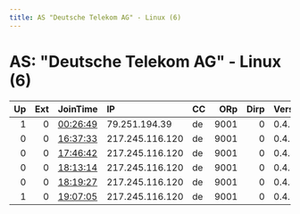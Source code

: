 ```yaml
---
title: AS "Deutsche Telekom AG" - Linux (6)
---
```


# AS: "Deutsche Telekom AG" - Linux (6)

|   Up |   Ext | JoinTime                                                                                            | IP              | CC   |   ORp |   Dirp | Version   | Contact   | Nickname        |   eFamMembers |
|-----:|------:|:----------------------------------------------------------------------------------------------------|:----------------|:-----|------:|-------:|:----------|:----------|:----------------|--------------:|
|    1 |     0 | [00:26:49](https://metrics.torproject.org/rs.html#details/F48B7D5C2EF3976A7287D06C5BB7B3DFD146CD0F) | 79.251.194.39   | de   |  9001 |      0 | 0.4.3.6   | None      | Unnamed         |             1 |
|    0 |     0 | [16:37:33](https://metrics.torproject.org/rs.html#details/C005F299C6667AE26242EE733CD3A07AA93B9487) | 217.245.116.120 | de   |  9001 |      0 | 0.4.1.9   | None      | BNDSurveillance |             1 |
|    0 |     0 | [17:46:42](https://metrics.torproject.org/rs.html#details/9E3601BBD8654E3669DBE53BFA3635A9C509040F) | 217.245.116.120 | de   |  9001 |      0 | 0.4.4.5   | None      | BNDSurveillance |             1 |
|    0 |     0 | [18:13:14](https://metrics.torproject.org/rs.html#details/D27EE096D7BE7321CFA1969D942F4A667F532942) | 217.245.116.120 | de   |  9001 |      0 | 0.4.4.5   | None      | BNDSurveillance |             1 |
|    0 |     0 | [18:19:27](https://metrics.torproject.org/rs.html#details/CD18E98708934A0A3F4662129C8CE1F78328CA8A) | 217.245.116.120 | de   |  9001 |      0 | 0.4.4.5   | None      | BNDSurveillance |             1 |
|    1 |     0 | [19:07:05](https://metrics.torproject.org/rs.html#details/14F12972E7089FEDBB1F8739602A27DDB512C618) | 217.245.116.120 | de   |  9001 |      0 | 0.4.4.5   | None      | BNDSurveillance |             1 |
